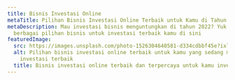 ```yaml
---
title: Bisnis Investasi Online
metaTitle: Pilihan Bisnis Investasi Online Terbaik untuk Kamu di Tahun 2022
metaDescription: Mau investasi bisnis menguntungkan di tahun 2022? Yuk cek
  berbagai pilihan bisnis untuk investasi terbaik kamu di sini
featuredImage:
  src: https://images.unsplash.com/photo-1526304640581-d334cdbbf45e?ixlib=rb-1.2.1&ixid=MnwxMjA3fDB8MHxzZWFyY2h8MTN8fGZpbmFuY2lhbHxlbnwwfHwwfHw%3D&auto=format&fit=crop&w=1000&q=60
  alt: Pilihan bisnis investasi online terbaik untuk kamu yang sedang mencari
    investasi terbaik
  title: Bisnis investasi online terbaik dan terpercaya untuk kamu investor pemula
---
```

